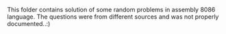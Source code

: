 This folder contains solution of some random problems in assembly 8086 language. The questions were from different sources and was not properly documented..:)
